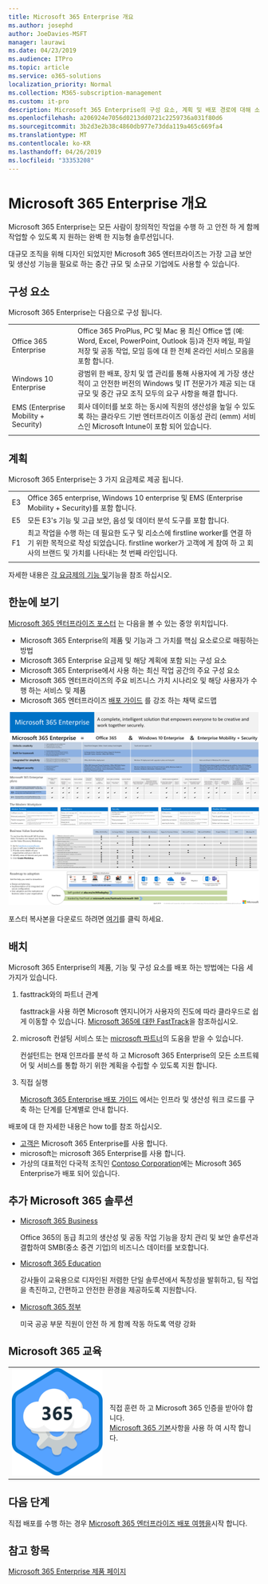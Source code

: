 ```yaml
---
title: Microsoft 365 Enterprise 개요
ms.author: josephd
author: JoeDavies-MSFT
manager: laurawi
ms.date: 04/23/2019
ms.audience: ITPro
ms.topic: article
ms.service: o365-solutions
localization_priority: Normal
ms.collection: M365-subscription-management
ms.custom: it-pro
description: Microsoft 365 Enterprise의 구성 요소, 계획 및 배포 경로에 대해 소개 합니다.
ms.openlocfilehash: a206924e7056d0213dd0721c2259736a031f80d6
ms.sourcegitcommit: 3b2d3e2b38c4860db977e73dda119a465c669fa4
ms.translationtype: MT
ms.contentlocale: ko-KR
ms.lasthandoff: 04/26/2019
ms.locfileid: "33353208"
---
```

# <a name="microsoft-365-enterprise-overview"></a>Microsoft 365 Enterprise 개요

Microsoft 365 Enterprise는 모든 사람이 창의적인 작업을 수행 하 고 안전 하 게 함께 작업할 수 있도록 지 원하는 완벽 한 지능형 솔루션입니다. 

대규모 조직을 위해 디자인 되었지만 Microsoft 365 엔터프라이즈는 가장 고급 보안 및 생산성 기능을 필요로 하는 중간 규모 및 소규모 기업에도 사용할 수 있습니다. 

## <a name="components"></a>구성 요소

Microsoft 365 Enterprise는 다음으로 구성 됩니다.

|||
|:-------|:-----|
| Office 365 Enterprise | Office 365 ProPlus, PC 및 Mac 용 최신 Office 앱 (예: Word, Excel, PowerPoint, Outlook 등)과 전자 메일, 파일 저장 및 공동 작업, 모임 등에 대 한 전체 온라인 서비스 모음을 포함 합니다. |
| Windows 10 Enterprise | 광범위 한 배포, 장치 및 앱 관리를 통해 사용자에 게 가장 생산적이 고 안전한 버전의 Windows 및 IT 전문가가 제공 되는 대규모 및 중간 규모 조직 모두의 요구 사항을 해결 합니다. |
| EMS (Enterprise Mobility + Security) | 회사 데이터를 보호 하는 동시에 직원의 생산성을 높일 수 있도록 하는 클라우드 기반 엔터프라이즈 이동성 관리 (emm) 서비스인 Microsoft Intune이 포함 되어 있습니다. |
|||

## <a name="plans"></a>계획

Microsoft 365 Enterprise는 3 가지 요금제로 제공 됩니다.

|||
|:-------|:-----|
| E3 | Office 365 enterprise, Windows 10 enterprise 및 EMS (Enterprise Mobility + Security)를 포함 합니다. |
| E5 | 모든 E3's 기능 및 고급 보안, 음성 및 데이터 분석 도구를 포함 합니다. |
| F1 | 최고 작업을 수행 하는 데 필요한 도구 및 리소스에 firstline worker를 연결 하기 위한 목적으로 작성 되었습니다. firstline worker가 고객에 게 참여 하 고 회사의 브랜드 및 가치를 나타내는 첫 번째 라인입니다. |
|||

자세한 내용은 [각 요금제의 기능 및](https://www.microsoft.com/microsoft-365/compare-all-microsoft-365-plans)기능을 참조 하십시오.

## <a name="at-a-glance"></a>한눈에 보기

[Microsoft 365 엔터프라이즈 포스터](http://aka.ms/m365eposter) 는 다음을 볼 수 있는 중앙 위치입니다.

- Microsoft 365 Enterprise의 제품 및 기능과 그 가치를 핵심 요소로으로 매핑하는 방법
- Microsoft 365 Enterprise 요금제 및 해당 계획에 포함 되는 구성 요소 
- Microsoft 365 Enterprise에서 사용 하는 최신 작업 공간의 주요 구성 요소
- Microsoft 365 엔터프라이즈의 주요 비즈니스 가치 시나리오 및 해당 사용자가 수행 하는 서비스 및 제품
- Microsoft 365 엔터프라이즈 [배포 가이드](deploy-microsoft-365-enterprise.md) 를 강조 하는 채택 로드맵

![](./media/m365-poster/m365e-poster.png)

포스터 복사본을 다운로드 하려면 [여기](https://github.com/MicrosoftDocs/microsoft-365-docs/raw/public/microsoft-365/enterprise/media/Microsoft365Enterprise.pdf)를 클릭 하세요.

## <a name="deploying"></a>배치

Microsoft 365 Enterprise의 제품, 기능 및 구성 요소를 배포 하는 방법에는 다음 세 가지가 있습니다.

1. fasttrack와의 파트너 관계
  
   fasttrack을 사용 하면 Microsoft 엔지니어가 사용자의 진도에 따라 클라우드로 쉽게 이동할 수 있습니다. [Microsoft 365에 대한 FastTrack](https://fasttrack.microsoft.com/microsoft365)을 참조하십시오.
  
2. microsoft 컨설팅 서비스 또는 [microsoft 파트너](https://partner.microsoft.com/)의 도움을 받을 수 있습니다.

   컨설턴트는 현재 인프라를 분석 하 고 Microsoft 365 Enterprise의 모든 소프트웨어 및 서비스를 통합 하기 위한 계획을 수립할 수 있도록 지원 합니다.

3. 직접 실행

   [Microsoft 365 Enterprise 배포 가이드](deploy-microsoft-365-enterprise.md) 에서는 인프라 및 생산성 워크 로드를 구축 하는 단계를 단계별로 안내 합니다. 

배포에 대 한 자세한 내용은 how to를 참조 하십시오.

- [고객은](deploy-microsoft-365-enterprise.md#how-customers-use-microsoft-365-enterprise) Microsoft 365 Enterprise를 사용 합니다.
- [](deploy-microsoft-365-enterprise.md#how-microsoft-uses-microsoft-365-enterprise) microsoft는 microsoft 365 Enterprise를 사용 합니다.
- 가상의 대표적인 다국적 조직인 [Contoso Corporation](contoso-overview.md)에는 Microsoft 365 Enterprise가 배포 되어 있습니다.

## <a name="additional-microsoft-365-solutions"></a>추가 Microsoft 365 솔루션

- [Microsoft 365 Business](https://docs.microsoft.com/microsoft-365/business/)
 
  Office 365의 동급 최고의 생산성 및 공동 작업 기능을 장치 관리 및 보안 솔루션과 결합하여 SMB(중소 중견 기업)의 비즈니스 데이터를 보호합니다.

- [Microsoft 365 Education](https://docs.microsoft.com/education)
 
  강사들이 교육용으로 디자인된 저렴한 단일 솔루션에서 독창성을 발휘하고, 팀 작업을 촉진하고, 간편하고 안전한 환경을 제공하도록 지원합니다.

- [Microsoft 365 정부](https://www.microsoft.com/microsoft-365/government)
 
  미국 공공 부문 직원이 안전 하 게 함께 작동 하도록 역량 강화



## <a name="microsoft-365-training"></a>Microsoft 365 교육

|||
|:-------|:-----|
![](./media/m365-poster/m365-fundamentals.svg)| 직접 훈련 하 고 Microsoft 365 인증을 받아야 합니다. <BR> [Microsoft 365 기본](https://docs.microsoft.com/learn/paths/m365-fundamentals/)사항을 사용 하 여 시작 합니다.





## <a name="next-step"></a>다음 단계

직접 배포를 수행 하는 경우 [Microsoft 365 엔터프라이즈 배포 여행을](deploy-microsoft-365-enterprise.md)시작 합니다.

## <a name="see-also"></a>참고 항목

[Microsoft 365 Enterprise 제품 페이지](https://www.microsoft.com/microsoft-365/enterprise)
